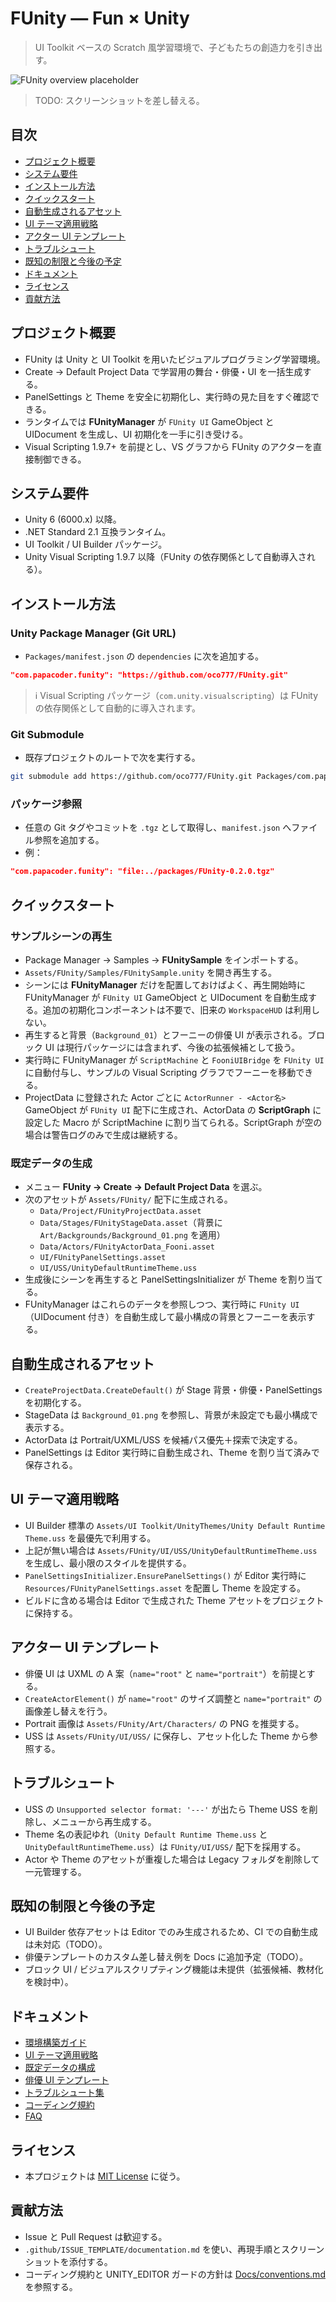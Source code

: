 # FUnity — Fun × Unity

> UI Toolkit ベースの Scratch 風学習環境で、子どもたちの創造力を引き出す。

![FUnity overview placeholder](docs/images/readme-hero.png)

> TODO: スクリーンショットを差し替える。

## 目次
- [プロジェクト概要](#プロジェクト概要)
- [システム要件](#システム要件)
- [インストール方法](#インストール方法)
- [クイックスタート](#クイックスタート)
- [自動生成されるアセット](#自動生成されるアセット)
- [UI テーマ適用戦略](#ui-テーマ適用戦略)
- [アクター UI テンプレート](#アクター-ui-テンプレート)
- [トラブルシュート](#トラブルシュート)
- [既知の制限と今後の予定](#既知の制限と今後の予定)
- [ドキュメント](#ドキュメント)
- [ライセンス](#ライセンス)
- [貢献方法](#貢献方法)

## プロジェクト概要
- FUnity は Unity と UI Toolkit を用いたビジュアルプログラミング学習環境。
- Create → Default Project Data で学習用の舞台・俳優・UI を一括生成する。
- PanelSettings と Theme を安全に初期化し、実行時の見た目をすぐ確認できる。
- ランタイムでは **FUnityManager** が `FUnity UI` GameObject と UIDocument を生成し、UI 初期化を一手に引き受ける。
- Visual Scripting 1.9.7+ を前提とし、VS グラフから FUnity のアクターを直接制御できる。

## システム要件
- Unity 6 (6000.x) 以降。
- .NET Standard 2.1 互換ランタイム。
- UI Toolkit / UI Builder パッケージ。
- Unity Visual Scripting 1.9.7 以降（FUnity の依存関係として自動導入される）。

## インストール方法
### Unity Package Manager (Git URL)
- `Packages/manifest.json` の `dependencies` に次を追加する。

```json
"com.papacoder.funity": "https://github.com/oco777/FUnity.git"
```

> ℹ️ Visual Scripting パッケージ（`com.unity.visualscripting`）は FUnity の依存関係として自動的に導入されます。

### Git Submodule
- 既存プロジェクトのルートで次を実行する。

```bash
git submodule add https://github.com/oco777/FUnity.git Packages/com.papacoder.funity
```

### パッケージ参照
- 任意の Git タグやコミットを `.tgz` として取得し、`manifest.json` へファイル参照を追加する。
- 例：

```json
"com.papacoder.funity": "file:../packages/FUnity-0.2.0.tgz"
```

## クイックスタート
### サンプルシーンの再生
- Package Manager → Samples → **FUnitySample** をインポートする。
- `Assets/FUnity/Samples/FUnitySample.unity` を開き再生する。
- シーンには **FUnityManager** だけを配置しておけばよく、再生開始時に FUnityManager が `FUnity UI` GameObject と UIDocument を自動生成する。追加の初期化コンポーネントは不要で、旧来の `WorkspaceHUD` は利用しない。
- 再生すると背景（`Background_01`）とフーニーの俳優 UI が表示される。ブロック UI は現行パッケージには含まれず、今後の拡張候補として扱う。
- 実行時に FUnityManager が `ScriptMachine` と `FooniUIBridge` を `FUnity UI` に自動付与し、サンプルの Visual Scripting グラフでフーニーを移動できる。
- ProjectData に登録された Actor ごとに `ActorRunner - <Actor名>` GameObject が `FUnity UI` 配下に生成され、ActorData の **ScriptGraph** に設定した Macro が ScriptMachine に割り当てられる。ScriptGraph が空の場合は警告ログのみで生成は継続する。

### 既定データの生成
- メニュー **FUnity → Create → Default Project Data** を選ぶ。
- 次のアセットが `Assets/FUnity/` 配下に生成される。
  - `Data/Project/FUnityProjectData.asset`
  - `Data/Stages/FUnityStageData.asset`（背景に `Art/Backgrounds/Background_01.png` を適用）
  - `Data/Actors/FUnityActorData_Fooni.asset`
  - `UI/FUnityPanelSettings.asset`
  - `UI/USS/UnityDefaultRuntimeTheme.uss`
- 生成後にシーンを再生すると PanelSettingsInitializer が Theme を割り当てる。
- FUnityManager はこれらのデータを参照しつつ、実行時に `FUnity UI`（UIDocument 付き）を自動生成して最小構成の背景とフーニーを表示する。

## 自動生成されるアセット
- `CreateProjectData.CreateDefault()` が Stage 背景・俳優・PanelSettings を初期化する。
- StageData は `Background_01.png` を参照し、背景が未設定でも最小構成で表示する。
- ActorData は Portrait/UXML/USS を候補パス優先＋探索で決定する。
- PanelSettings は Editor 実行時に自動生成され、Theme を割り当て済みで保存される。

## UI テーマ適用戦略
- UI Builder 標準の `Assets/UI Toolkit/UnityThemes/Unity Default Runtime Theme.uss` を最優先で利用する。
- 上記が無い場合は `Assets/FUnity/UI/USS/UnityDefaultRuntimeTheme.uss` を生成し、最小限のスタイルを提供する。
- `PanelSettingsInitializer.EnsurePanelSettings()` が Editor 実行時に `Resources/FUnityPanelSettings.asset` を配置し Theme を設定する。
- ビルドに含める場合は Editor で生成された Theme アセットをプロジェクトに保持する。

## アクター UI テンプレート
- 俳優 UI は UXML の A 案（`name="root"` と `name="portrait"`）を前提とする。
- `CreateActorElement()` が `name="root"` のサイズ調整と `name="portrait"` の画像差し替えを行う。
- Portrait 画像は `Assets/FUnity/Art/Characters/` の PNG を推奨する。
- USS は `Assets/FUnity/UI/USS/` に保存し、アセット化した Theme から参照する。

## トラブルシュート
- USS の `Unsupported selector format: '---'` が出たら Theme USS を削除し、メニューから再生成する。
- Theme 名の表記ゆれ（`Unity Default Runtime Theme.uss` と `UnityDefaultRuntimeTheme.uss`）は `FUnity/UI/USS/` 配下を採用する。
- Actor や Theme のアセットが重複した場合は Legacy フォルダを削除して一元管理する。

## 既知の制限と今後の予定
- UI Builder 依存アセットは Editor でのみ生成されるため、CI での自動生成は未対応（TODO）。
- 俳優テンプレートのカスタム差し替え例を Docs に追加予定（TODO）。
- ブロック UI / ビジュアルスクリプティング機能は未提供（拡張候補、教材化を検討中）。

## ドキュメント
- [環境構築ガイド](Docs/setup.md)
- [UI テーマ適用戦略](Docs/ui-theme.md)
- [既定データの構成](Docs/data-defaults.md)
- [俳優 UI テンプレート](Docs/actor-template.md)
- [トラブルシュート集](Docs/troubleshooting.md)
- [コーディング規約](Docs/conventions.md)
- [FAQ](Docs/faq.md)

## ライセンス
- 本プロジェクトは [MIT License](LICENSE.md) に従う。

## 貢献方法
- Issue と Pull Request は歓迎する。
- `.github/ISSUE_TEMPLATE/documentation.md` を使い、再現手順とスクリーンショットを添付する。
- コーディング規約と UNITY_EDITOR ガードの方針は [Docs/conventions.md](Docs/conventions.md) を参照する。
